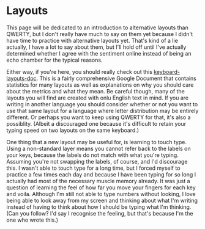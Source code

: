 # Layouts

This page will be dedicated to an introduction to alternative layouts than QWERTY, but I don't really have much to say
on them yet because I didn't have time to practice with alternative layouts yet.  That's kind of a lie actually, I have
a lot to say about them, but I'll hold off until I've actually determined whether I agree with the sentiment online
instead of being an echo chamber for the typical reasons.

Either way, if you're here, you should really check out this [keyboard-layouts-doc].  This is a fairly comprehensive
Google Document that contains statistics for many layouts as well as explanations on why you should care about the
metrics and what they mean.  Be careful though, many of the layouts you will find are created with onlu English text in
mind.  If you are writing in another language you should consider whether or not you want to use that same layout for a
language where letter distribution may be entirely different.  Or perhaps you want to keep using QWERTY for that, it's
also a possiblity.  (Albeit a discouraged one because it's difficult to retain your typing speed on two layouts on the
same keyboard.)

One thing that a new layout may be useful for, is learning to touch type.  Using a non-standard layer means you cannot
refer back to the labels on your keys, because the labels do not match with what you're typing.  Assuming you're not
swapping the labels, of course, and I'd discourage this.  I wasn't able to touch type for a long time, but I forced
myself to practice a few times each day and because I have been typing for so long I actually had most of the necessary
muscle memory already.  It was just a question of learning the feel of how far you move your fingers for each key and
voila.  Although I'm still not able to type numbers without looking, I love being able to look away from my screen and
thinking about what I'm writing instead of having to think about how I should be typing what I'm thinking.  (Can you
follow?  I'd say I recognise the feeling, but that's because I'm the one who wrote this.)

[keyboard-layouts-doc]: https://bit.ly/keyboard-layouts-doc
